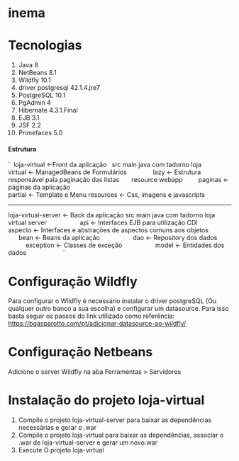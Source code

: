 # inema

# Tecnologias
  1. Java 8
  2. NetBeans 8.1
  3. Wildfly 10.1
  4. driver postgresql 42.1.4.jre7
  5. PostgreSQL 10.1
  6. PgAdmin 4
  7. Hibernate 4.3.1.Final
  8. EJB 3.1
  9. JSF 2.2
  10. Primefaces 5.0
  
#### Estrutura
`
  loja-virtual <-Front da aplicação  
    src
      main
        java
          com
            tadorno
              loja
               virtual <- ManagedBeans de Formulários
                lazy <- Estrutura responsável pala paginação das listas
        resource
        webapp
          paginas <- páginas da aplicação  
          partial <- Template e Menu
          resources <- Css, imagens e javascripts
  
  -------------
  
  loja-virtual-server <- Back da aplicação
    src
      main
        java
          com
            tadorno
              loja
                virtual
                  server
                    api <- Interfaces EJB para utilização CDI 
                    aspecto <- Interfaces e abstrações de aspectos comuns aos objetos
                    bean <- Beans da aplicação
                    dao <- Repository dos dados
                    exception <- Classes de exceção
                    model <- Entidades dos dados
                    
` 
# Configuração Wildfly
  Para configurar o Wildfly é necessário instalar o driver postgreSQL (Ou qualquer outro banco a sua escolha) e configurar um datasource.
  Para isso basta seguir os passos do link utilizado como referência: 
  https://bgasparotto.com/pt/adicionar-datasource-ao-wildfly/
  
# Configuração Netbeans
  Adicione o server Wildfly na aba Ferramentas > Servidores

# Instalação do projeto loja-virtual
  1. Compile o projeto loja-virtual-server para baixar as dependências necessárias e gerar o .war
  2. Compile o projeto loja-virtual para baixar as dependências, associar o .war de loja-virtual-server e gerar um novo.war
  3. Execute O projeto loja-virtual
